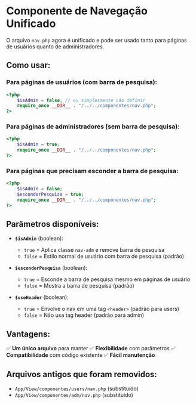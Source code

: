 # Componente de Navegação Unificado

O arquivo `nav.php` agora é unificado e pode ser usado tanto para páginas de usuários quanto de administradores.

## Como usar:

### Para páginas de usuários (com barra de pesquisa):
```php
<?php 
    $isAdmin = false; // ou simplesmente não definir
    require_once __DIR__ . "/../../componentes/nav.php";
?>
```

### Para páginas de administradores (sem barra de pesquisa):
```php
<?php 
    $isAdmin = true;
    require_once __DIR__ . "/../../componentes/nav.php";
?>
```

### Para páginas que precisam esconder a barra de pesquisa:
```php
<?php 
    $isAdmin = false;
    $esconderPesquisa = true;
    require_once __DIR__ . "/../../componentes/nav.php";
?>
```

## Parâmetros disponíveis:

- **`$isAdmin`** (boolean): 
  - `true` = Aplica classe `nav-adm` e remove barra de pesquisa
  - `false` = Estilo normal de usuário com barra de pesquisa (padrão)

- **`$esconderPesquisa`** (boolean):
  - `true` = Esconde a barra de pesquisa mesmo em páginas de usuário
  - `false` = Mostra a barra de pesquisa (padrão)

- **`$useHeader`** (boolean):
  - `true` = Envolve o nav em uma tag `<header>` (padrão para users)
  - `false` = Não usa tag header (padrão para admin)

## Vantagens:

✅ **Um único arquivo** para manter
✅ **Flexibilidade** com parâmetros
✅ **Compatibilidade** com código existente
✅ **Fácil manutenção**

## Arquivos antigos que foram removidos:

- `App/View/componentes/users/nav.php` (substituído)
- `App/View/componentes/adm/nav.php` (substituído) 